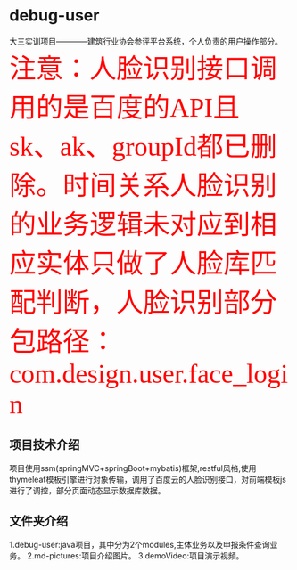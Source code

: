 # debug-user
大三实训项目————建筑行业协会参评平台系统，个人负责的用户操作部分。
<font color=ff0000 size=12 face="宋体">注意：人脸识别接口调用的是百度的API且sk、ak、groupId都已删除。时间关系人脸识别的业务逻辑未对应到相应实体只做了人脸库匹配判断，人脸识别部分包路径：com.design.user.face_login</font>

## 项目技术介绍
项目使用ssm(springMVC+springBoot+mybatis)框架,restful风格,使用thymeleaf模板引擎进行对象传输，调用了百度云的人脸识别接口，对前端模板js进行了调控，部分页面动态显示数据库数据。

## 文件夹介绍
1.debug-user:java项目，其中分为2个modules,主体业务以及申报条件查询业务。
2.md-pictures:项目介绍图片。
3.demoVideo:项目演示视频。